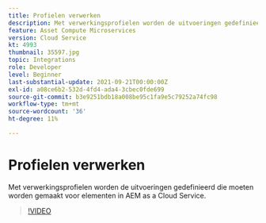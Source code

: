 ```yaml
---
title: Profielen verwerken
description: Met verwerkingsprofielen worden de uitvoeringen gedefinieerd die moeten worden gemaakt voor elementen in AEM as a Cloud Service.
feature: Asset Compute Microservices
version: Cloud Service
kt: 4993
thumbnail: 35597.jpg
topic: Integrations
role: Developer
level: Beginner
last-substantial-update: 2021-09-21T00:00:00Z
exl-id: a08ce6b2-532d-4fd4-ada4-3cbec0fde699
source-git-commit: b3e9251bdb18a008be95c1fa9e5c79252a74fc98
workflow-type: tm+mt
source-wordcount: '36'
ht-degree: 11%

---
```


# Profielen verwerken

Met verwerkingsprofielen worden de uitvoeringen gedefinieerd die moeten worden gemaakt voor elementen in AEM as a Cloud Service.

>[!VIDEO](https://video.tv.adobe.com/v/35597?quality=12&learn=on)
